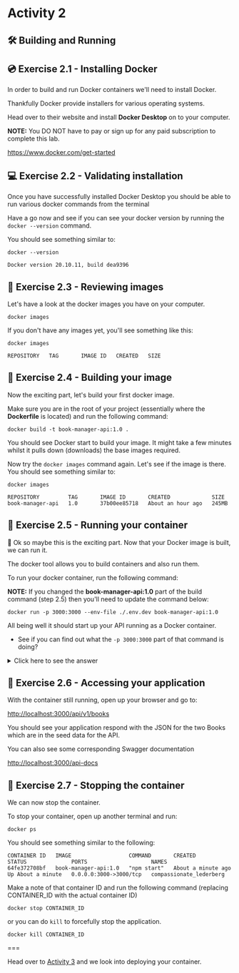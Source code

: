# Activity 2

## 🛠 Building and Running

## 💿 Exercise 2.1 - Installing Docker

In order to build and run Docker containers we'll need to install Docker.

Thankfully Docker provide installers for various operating systems.

Head over to their website and install **Docker Desktop** on to your computer.

**NOTE:** You DO NOT have to pay or sign up for any paid subscription to complete this lab.

https://www.docker.com/get-started

## 💻 Exercise 2.2 - Validating installation

Once you have successfully installed Docker Desktop you should be able to run various docker commands from the terminal

Have a go now and see if you can see your docker version by running the `docker --version` command.

You should see something similar to:

```
docker --version

Docker version 20.10.11, build dea9396
```

## 🎨 Exercise 2.3 - Reviewing images

Let's have a look at the docker images you have on your computer.

```
docker images
```

If you don't have any images yet, you'll see something like this:

```
docker images

REPOSITORY   TAG       IMAGE ID   CREATED   SIZE
```

## 🧰 Exercise 2.4 - Building your image

Now the exciting part, let's build your first docker image.

Make sure you are in the root of your project (essentially where the **Dockerfile** is located) and run the following command:

```
docker build -t book-manager-api:1.0 .
```

You should see Docker start to build your image. It might take a few minutes whilst it pulls down (downloads) the base images required.

Now try the `docker images` command again. Let's see if the image is there. You should see something similar to:

```
docker images

REPOSITORY         TAG       IMAGE ID       CREATED             SIZE
book-manager-api   1.0       37b00ee85718   About an hour ago   245MB
```

## 🧰 Exercise 2.5 - Running your container

🙈 Ok so maybe this is the exciting part. Now that your Docker image is built, we can run it.

The docker tool allows you to build containers and also run them.

To run your docker container, run the following command:

**NOTE:** If you changed the **book-manager-api:1.0** part of the build command (step 2.5) then you'll need to update the command below:

```
docker run -p 3000:3000 --env-file ./.env.dev book-manager-api:1.0
```

All being well it should start up your API running as a Docker container.

- See if you can find out what the `-p 3000:3000` part of that command is doing?

<details>
<summary>Click here to see the answer</summary>
<pre>

The **-p** part of the command stands for **publish** a container's ports.

Essentially this says forward ALL requests made on your computer to port 3000 on to port 3000 within the container.

</pre>
</details>

## 🎉 Exercise 2.6 - Accessing your application

With the container still running, open up your browser and go to:

[http://localhost:3000/api/v1/books](http://localhost:3000/api/v1/books)

You should see your application respond with the JSON for the two Books which are in the seed data for the API.

You can also see some corresponding Swagger documentation

[http://localhost:3000/api-docs](http://localhost:3000/api-docs)

## 🛑 Exercise 2.7 - Stopping the container

We can now stop the container.

To stop your container, open up another terminal and run:

```
docker ps
```

You should see something similar to the following:

```
CONTAINER ID   IMAGE                  COMMAND       CREATED              STATUS              PORTS                    NAMES
64fe372708bf   book-manager-api:1.0   "npm start"   About a minute ago   Up About a minute   0.0.0.0:3000->3000/tcp   compassionate_lederberg
```

Make a note of that container ID and run the following command (replacing CONTAINER_ID with the actual container ID)

```
docker stop CONTAINER_ID
```

or you can do `kill` to forcefully stop the application.

```
docker kill CONTAINER_ID
```

===

Head over to [Activity 3](./activity_3.md) and we look into deploying your container.
